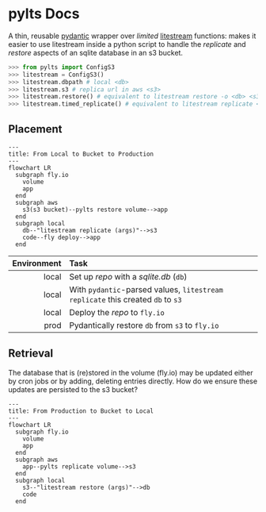 # pylts Docs

A thin, reusable [pydantic](https://docs.pydantic.dev) wrapper over _limited_ [litestream](https://litestream.io/) functions: makes it easier to use litestream inside a python script to handle the _replicate_ and _restore_ aspects of an sqlite database
in an s3 bucket.

```py
>>> from pylts import ConfigS3
>>> litestream = ConfigS3()
>>> litestream.dbpath # local <db>
>>> litestream.s3 # replica url in aws <s3>
>>> litestream.restore() # equivalent to litestream restore -o <db> <s3>
>>> litestream.timed_replicate() # equivalent to litestream replicate <db> <s3>
```

## Placement

```mermaid
---
title: From Local to Bucket to Production
---
flowchart LR
  subgraph fly.io
    volume
    app
  end
  subgraph aws
    s3(s3 bucket)--pylts restore volume-->app
  end
  subgraph local
    db--"litestream replicate (args)"-->s3
    code--fly deploy-->app
  end
```

Environment | Task
--:|:--
local | Set up _repo_ with a _sqlite.db_ (`db`)
local | With `pydantic`-parsed values, `litestream replicate` this created `db` to `s3`
local | Deploy the _repo_ to `fly.io`
prod | Pydantically restore `db` from `s3` to `fly.io`

## Retrieval

The database that is (re)stored in the volume (fly.io) may be updated either by cron jobs or by adding, deleting entries directly. How do we ensure these updates are persisted to the s3 bucket?

```mermaid
---
title: From Production to Bucket to Local
---
flowchart LR
  subgraph fly.io
    volume
    app
  end
  subgraph aws
    app--pylts replicate volume-->s3
  end
  subgraph local
    s3--"litestream restore (args)"-->db
    code
  end
```
